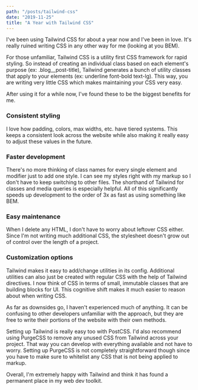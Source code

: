 ```yaml
---
path: "/posts/tailwind-css"
date: "2019-11-25"
title: "A Year with Tailwind CSS"
---
```

I've been using Tailwind CSS for about a year now and I've been in love. It's really ruined writing CSS in any other way for me (looking at you BEM).

For those unfamiliar, Tailwind CSS is a utility first CSS framework for rapid styling. So instead of creating an individual class based on each element's purpose (ex: .blog__post-title), Tailwind generates a bunch of utility classes that apply to your elements (ex: underline font-bold text-lg). This way, you are writing very little CSS which makes maintaining your CSS very easy. 

After using it for a while now, I've found these to be the biggest benefits for me.

### Consistent styling
I love how padding, colors, max widths, etc. have tiered systems. This keeps a consistent look across the website while also making it really easy to adjust these values in the future. 

### Faster development
There's no more thinking of class names for every single element and modifier just to add one style. I can see my styles right with my markup so I don't have to keep switching to other files. The shorthand of Tailwind for classes and media queries is especially helpful. All of this significantly speeds up development to the order of 3x as fast as using something like BEM. 

### Easy maintenance
When I delete any HTML, I don't have to worry about leftover CSS either. Since I'm not writing much additional CSS, the stylesheet doesn't grow out of control over the length of a project.

### Customization options
Tailwind makes it easy to add/change utilities in its config. Additional utilities can also just be created with regular CSS with the help of Tailwind directives. I now think of CSS in terms of small, immutable classes that are building blocks for UI. This cognitive shift makes it much easier to reason about when writing CSS. 

As far as downsides go, I haven't experienced much of anything. It can be confusing to other developers unfamiliar with the approach, but they are free to write their portions of the website with their own methods. 

Setting up Tailwind is really easy too with PostCSS. I'd also recommend using PurgeCSS to remove any unused CSS from Tailwind across your project. That way you can develop with everything available and not have to worry. Setting up PurgeCSS is not completely straightforward though since you have to make sure to whitelist any CSS that is not being applied to markup. 

Overall, I'm extremely happy with Tailwind and think it has found a permanent place in my web dev toolkit. 
